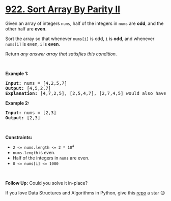 # [922. Sort Array By Parity II][title]

<p>Given an array of integers <code>nums</code>, half of the integers in <code>nums</code> are <strong>odd</strong>, and the other half are <strong>even</strong>.</p>
<p>Sort the array so that whenever <code>nums[i]</code> is odd, <code>i</code> is <strong>odd</strong>, and whenever <code>nums[i]</code> is even, <code>i</code> is <strong>even</strong>.</p>
<p>Return <em>any answer array that satisfies this condition</em>.</p>
<p> </p>
<p><strong>Example 1:</strong></p>
<pre><strong>Input:</strong> nums = [4,2,5,7]
<strong>Output:</strong> [4,5,2,7]
<strong>Explanation:</strong> [4,7,2,5], [2,5,4,7], [2,7,4,5] would also have been accepted.
</pre>
<p><strong>Example 2:</strong></p>
<pre><strong>Input:</strong> nums = [2,3]
<strong>Output:</strong> [2,3]
</pre>
<p> </p>
<p><strong>Constraints:</strong></p>
<ul>
<li><code>2 &lt;= nums.length &lt;= 2 * 10<sup>4</sup></code></li>
<li><code>nums.length</code> is even.</li>
<li>Half of the integers in <code>nums</code> are even.</li>
<li><code>0 &lt;= nums[i] &lt;= 1000</code></li>
</ul>
<p> </p>
<p><strong>Follow Up:</strong> Could you solve it in-place?</p>


If you love Data Structures and Algorithms in Python, give this [repo][me] a star :wink:

[title]: https://leetcode.com/problems/sort-array-by-parity-ii
[me]: https://github.com/bumblebee211196/awesome-python-leetcode